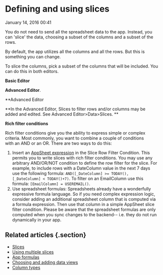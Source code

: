 #  Defining and using slices


January 14, 2016 00:41

You do not need to send all the spreadsheet data to the app. Instead, you can
'slice' the data, choosing a subset of the columns and a subset of the rows.

By default, the app utilizes all the columns and all the rows. But this is
something you can change.

To slice the columns, pick a subset of the columns that will be included. You
can do this in both editors.  
  

**Basic Editor**

**Advanced Editor**.

**Advanced Editor  
  
**In the Advanced Editor, Slices to filter rows and/or columns may be added and edited. See Advanced Editor>Data>Slices. ** 

**Rich filter conditions** 

Rich filter conditions give you the ability to express simple or complex
criteria. Most commonly, you want to combine a couple of conditions with an
AND or an OR. There are two ways to do this:

  1. Insert an [AppSheet expression](Expressions.md) in the Slice Row Filter Condition. This permits you to write slices with rich filter conditions. You may use any arbitrary AND/OR/NOT condition to define the row filter for the slice. For example, to include rows with a DateColumn value in the next 7 days use the following formula: `AND([_DateColumn] >= TODAY(), [_DateColumn] < TODAY()+7)`. To filter on an EmailColumn use this formula: `[EmailColumn] = USEREMAIL()`.
  2. Use spreadsheet formulas: Spreadsheets already have a wonderfully expressive formula language. So if you need complex expression logic, consider adding an additional spreadsheet column that is computed via a formula expression. Then use that column in a simple AppSheet slice filter condition. Please be aware that the spreadsheet formulas are only computed when you sync changes to the backend-- i.e. they do not run dynamically in your app.


## Related articles {.section}

  * [Slices](Slices.md)
  * [Using multiple slices](Using-multiple-slices.md)
  * [App formulas](App-formulas.md)
  * [Choosing and adding data views](Choosing-and-adding-data-views.md)
  * [Column types](Column-types.md)

